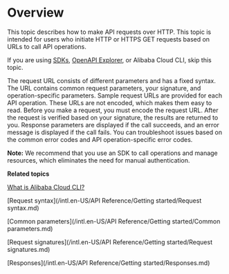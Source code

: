 # Overview

This topic describes how to make API requests over HTTP. This topic is intended for users who initiate HTTP or HTTPS GET requests based on URLs to call API operations.

If you are using [SDKs](https://github.com/aliyun), [OpenAPI Explorer](https://api.aliyun.com/), or Alibaba Cloud CLI, skip this topic.

The request URL consists of different parameters and has a fixed syntax. The URL contains common request parameters, your signature, and operation-specific parameters. Sample request URLs are provided for each API operation. These URLs are not encoded, which makes them easy to read. Before you make a request, you must encode the request URL. After the request is verified based on your signature, the results are returned to you. Response parameters are displayed if the call succeeds, and an error message is displayed if the call fails. You can troubleshoot issues based on the common error codes and API operation-specific error codes.

**Note:** We recommend that you use an SDK to call operations and manage resources, which eliminates the need for manual authentication.

**Related topics**  


[What is Alibaba Cloud CLI?]()

[Request syntax](/intl.en-US/API Reference/Getting started/Request syntax.md)

[Common parameters](/intl.en-US/API Reference/Getting started/Common parameters.md)

[Request signatures](/intl.en-US/API Reference/Getting started/Request signatures.md)

[Responses](/intl.en-US/API Reference/Getting started/Responses.md)

